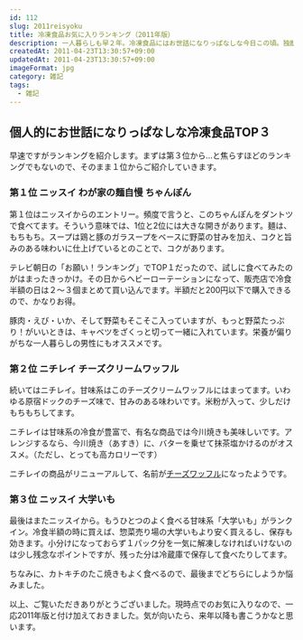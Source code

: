 ```yaml
---
id: 112
slug: 2011reisyoku
title: 冷凍食品お気に入りランキング（2011年版）
description: 一人暮らしも早２年。冷凍食品にはお世話になりっぱなしな今日この頃。独断と偏見をたっぷり含んでお気に入りの冷凍食品ランキングTOP３を紹介します。
createdAt: 2011-04-23T13:30:57+09:00
updatedAt: 2011-04-23T13:30:57+09:00
imageFormat: jpg
category: 雑記
tags:
  - 雑記
---
```


## 個人的にお世話になりっぱなしな冷凍食品TOP３

早速ですがランキングを紹介します。まずは第３位から…と焦らすほどのランキングでもないので、そのまま１位からご紹介していきます。

### 第１位 ニッスイ わが家の麺自慢 ちゃんぽん

<app-capture-image article-id="112" img-file-name="chanpon.jpg" caption="ニッスイ わが家の麺自慢 ちゃんぽん"></app-capture-image>

第１位はニッスイからのエントリー。頻度で言うと、このちゃんぽんをダントツで食べてます。そういう意味では、1位と2位には大きな開きがあります。麺は、もちもち。スープは鶏と豚のガラスープをベースに野菜の甘みを加え、コクと旨みのある味わいに仕上げているとのことで、コクがあります。

テレビ朝日の「お願い！ランキング」でTOP１だったので、試しに食べてみたのがはまったきっかけ。その日からヘビーローテーションになって、販売店で冷食半額の日は２～３個まとめて買い込んでます。半額だと200円以下で購入できるので、かなりお得。

豚肉・えび・いか、そして野菜もそこそこ入っていますが、もっと野菜たっぷり！がいいときは、キャベツをざくっと切って一緒に入れています。栄養が偏りがちな一人暮らしの男性にもオススメです。

<app-kaereba-link item-title="ニッスイ わが家の麺自慢 ちゃんぽん 402g×12袋 (レンジ調理可)" img-file-name="chanpon_500x500.png" shop-name="ニッスイ" amazon-item-id="B003AVJDLI" rakuten-item-id="e99138f4ac7d224e4804a92a310216db" search-keyword="ニッスイ ちゃんぽん"></app-kaereba-link>

### 第２位 ニチレイ チーズクリームワッフル

<app-capture-image article-id="112" img-file-name="cheese_waffle.jpg" caption="ニチレイ チーズクリームワッフル"></app-capture-image>

続いてはニチレイ。甘味系はこのチーズクリームワッフルにはまってます。いわゆる原宿ドックのチーズ味で、甘みのある味わいです。米粉が入って、少しだけもちもちしてます。

ニチレイは甘味系の冷食が豊富で、有名な商品では今川焼きも美味しいです。アレンジするなら、今川焼き（あすき）に、バターを乗せて抹茶塩かけるのがオススメ。（ただし、とっても高カロリーです）

ニチレイの商品がリニューアルして、名前が<a href="http://www.nichireifoods.co.jp/product/detail/food_detail.html?sho_id=218" target="_blank" rel="noopener">チーズワッフル</a>になったようです。

### 第３位 ニッスイ 大学いも

<app-capture-image article-id="112" img-file-name="daigakuimo.jpg" caption="ニッスイ 大学いも"></app-capture-image>

最後はまたニッスイから。もうひとつのよく食べる甘味系「大学いも」がランクイン。冷食半額の時に買えば、惣菜売り場の大学いもより安く買えるし、保存も効きます。小分けになっておらず１パック分を一気に解凍しなければいけないのは少し残念なポイントですが、残った分は冷蔵庫で保存して食べたりしてます。

<app-kaereba-link item-title="ニッスイ 冷凍食品 大学いも 140g" img-file-name="daigakuimo_500x500.png" shop-name="ニッスイ" amazon-item-id="B0197SQ1ZS" search-keyword="ニッスイ 大学いも"></app-kaereba-link>

ちなみに、カトキチのたこ焼きもよく食べるので、最後までどちらにしようか悩みました。

以上、ご覧いただきありがとうございました。現時点でのお気に入りなので、一応2011年版と付け加えておきました。気が向いたら、来年以降も書こうかなと思います。
